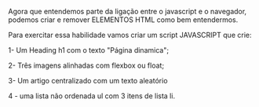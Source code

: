 Agora que entendemos parte da ligação entre o javascript e o navegador, podemos criar e remover ELEMENTOS HTML como bem entendermos.

Para exercitar essa habilidade vamos criar um script JAVASCRIPT que crie:

1- Um Heading h1 com o texto "Página dinamica";

2- Três imagens alinhadas com flexbox ou float;

3- Um artigo centralizado com um texto aleatório

4 - uma lista não ordenada ul com 3 itens de lista li.
